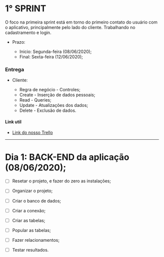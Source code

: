 # 1° SPRINT

O foco na primeira sprint está em torno do primeiro contato do usuário com o
aplicativo, principalmente pelo lado do cliente. Trabalhando no cadastramento e
login.

- Prazo: 

    - Inicio: Segunda-feira (08/06/2020); 
    - Final: Sexta-feira (12/06/2020);

### Entrega

- Cliente:

    - Regra de negócio - Controles;
    - Create - Inserção de dados pessoais;
    - Read - Queries;
    - Update - Atualizações dos dados;
    - Delete - Exclusão de dados.


#### Link util

- [Link do nosso Trello](https://trello.com/b/Y9fmF1ye/find)

---

# Dia 1:  BACK-END da aplicação (08/06/2020);


- [ ] Resetar o projeto, e fazer do zero as instalações;
- [ ] Organizar o projeto;
- [ ] Criar o banco de dados;
- [ ] Criar a conexão;
- [ ] Criar as tabelas;
- [ ] Popular as tabelas;
- [ ] Fazer relacionamentos;
- [ ] Testar resultados.



